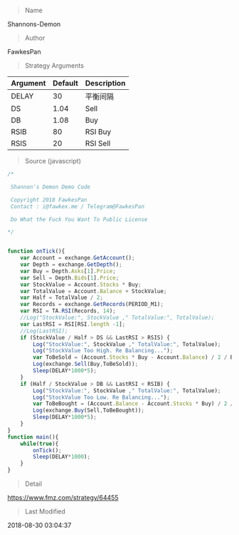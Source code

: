 
> Name

Shannons-Demon

> Author

FawkesPan



> Strategy Arguments



|Argument|Default|Description|
|----|----|----|
|DELAY|30|平衡间隔|
|DS|1.04|Sell|
|DB|1.08|Buy|
|RSIB|80|RSI Buy|
|RSIS|20|RSI Sell|


> Source (javascript)

``` javascript
/*

 Shannon's Demon Demo Code

 Copyright 2018 FawkesPan
 Contact : i@fawkex.me / Telegram@FawkesPan

 Do What the Fuck You Want To Public License

*/


function onTick(){
    var Account = exchange.GetAccount();
    var Depth = exchange.GetDepth();
    var Buy = Depth.Asks[1].Price;
    var Sell = Depth.Bids[1].Price;
    var StockValue = Account.Stocks * Buy;
    var TotalValue = Account.Balance + StockValue;
    var Half = TotalValue / 2;
    var Records = exchange.GetRecords(PERIOD_M1);
    var RSI = TA.RSI(Records, 14);
    //Log("StockValue:", StockValue ," TotalValue:", TotalValue);
    var LastRSI = RSI[RSI.length -1];
    //Log(LastRSI);
    if (StockValue / Half > DS && LastRSI > RSIS) {
        Log("StockValue:", StockValue ," TotalValue:", TotalValue);
        Log("StockValue Too High. Re Balancing...");
        var ToBeSold = (Account.Stocks * Buy - Account.Balance) / 2 / Buy;
        Log(exchange.Sell(Buy,ToBeSold));
        Sleep(DELAY*1000*5);
    }
    if (Half / StockValue > DB && LastRSI < RSIB) {
        Log("StockValue:", StockValue ," TotalValue:", TotalValue);
        Log("StockValue Too Low. Re Balancing...");
        var ToBeBought = (Account.Balance - Account.Stocks * Buy) / 2 / Sell;
        Log(exchange.Buy(Sell,ToBeBought));
        Sleep(DELAY*1000*5);
    }
}
function main(){
    while(true){
        onTick();
        Sleep(DELAY*1000);
    }
}
```

> Detail

https://www.fmz.com/strategy/64455

> Last Modified

2018-08-30 03:04:37

